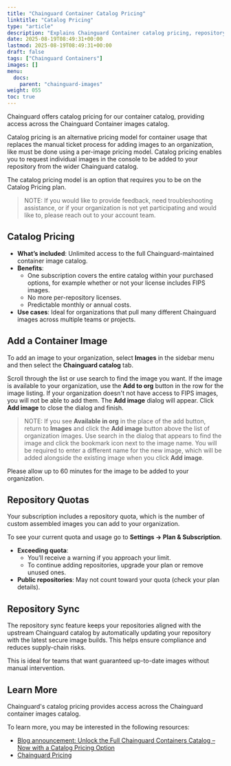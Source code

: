 ```yaml
---
title: "Chainguard Container Catalog Pricing"
linktitle: "Catalog Pricing"
type: "article"
description: "Explains Chainguard Container catalog pricing, repository quotas, renaming, and sync, and helps you understand how to make the most of your subscription."
date: 2025-08-19T08:49:31+00:00
lastmod: 2025-08-19T08:49:31+00:00
draft: false
tags: ["Chainguard Containers"]
images: []
menu:
  docs:
    parent: "chainguard-images"
weight: 055
toc: true
---
```


Chainguard offers catalog pricing for our container catalog, providing access across the Chainguard Container images catalog.

Catalog pricing is an alternative pricing model for container usage that replaces the manual ticket process for adding images to an organization, like must be done using a per-image pricing model. Catalog pricing enables you to request individual images in the console to be added to your repository from the wider Chainguard catalog.

The catalog pricing model is an option that requires you to be on the Catalog Pricing plan.

> NOTE: If you would like to provide feedback, need troubleshooting assistance, or if your organization is not yet participating and would like to, please reach out to your account team.


## Catalog Pricing

- **What’s included**: Unlimited access to the full Chainguard-maintained container image catalog.
- **Benefits**:
  - One subscription covers the entire catalog within your purchased options, for example whether or not your license includes FIPS images.
  - No more per-repository licenses.
  - Predictable monthly or annual costs.
- **Use cases**: Ideal for organizations that pull many different Chainguard images across multiple teams or projects.


## Add a Container Image

To add an image to your organization, select **Images** in the sidebar menu and then select the **Chainguard catalog** tab.

Scroll through the list or use search to find the image you want. If the image is available to your organization, use the **Add to org** button in the row for the image listing. If your organization doesn't not have access to FIPS images, you will not be able to add them. The **Add image** dialog will appear. Click **Add image** to close the dialog and finish.

> NOTE: If you see **Available in org** in the place of the add button, return to **Images** and click the **Add image** button above the list of organization images. Use search in the dialog that appears to find the image and click the bookmark icon next to the image name. You will be required to enter a different name for the new image, which will be added alongside the existing image when you click **Add image**.

Please allow up to 60 minutes for the image to be added to your organization.


## Repository Quotas

Your subscription includes a repository quota, which is the number of custom assembled images you can add to your organization.

To see your current quota and usage go to **Settings → Plan & Subscription**.

- **Exceeding quota**:
  - You’ll receive a warning if you approach your limit.
  - To continue adding repositories, upgrade your plan or remove unused ones.
- **Public repositories**: May not count toward your quota (check your plan details).


## Repository Sync

The repository sync feature keeps your repositories aligned with the upstream Chainguard catalog by automatically updating your repository with the latest secure image builds. This helps ensure compliance and reduces supply-chain risks.

This is ideal for teams that want guaranteed up-to-date images without manual intervention.


## Learn More

Chainguard's catalog pricing provides access across the Chainguard container images catalog.

To learn more, you may be interested in the following resources:

- [Blog announcement: Unlock the Full Chainguard Containers Catalog – Now with a Catalog Pricing Option](https://www.chainguard.dev/unchained/unlock-the-full-chainguard-containers-catalog-now-with-a-catalog-pricing-option?utm_source=cg-academy&utm_medium=referral&utm_campaign=dev-enablement)
- [Chainguard Pricing](https://www.chainguard.dev/pricing?utm_source=cg-academy&utm_medium=referral&utm_campaign=dev-enablement)